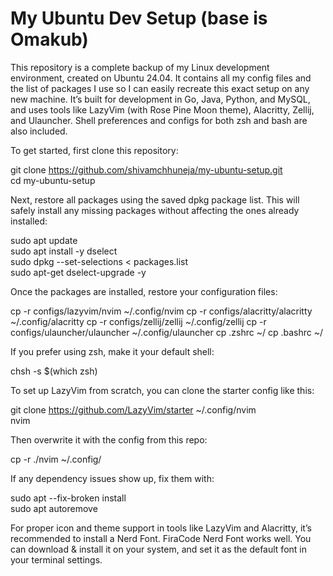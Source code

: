 # My Ubuntu Dev Setup (base is Omakub)

This repository is a complete backup of my Linux development environment, created on Ubuntu 24.04. It contains all my config files and the list of packages I use so I can easily recreate this exact setup on any new machine. It’s built for development in Go, Java, Python, and MySQL, and uses tools like LazyVim (with Rose Pine Moon theme), Alacritty, Zellij, and Ulauncher. Shell preferences and configs for both zsh and bash are also included.

To get started, first clone this repository:

git clone https://github.com/shivamchhuneja/my-ubuntu-setup.git  
cd my-ubuntu-setup

Next, restore all packages using the saved dpkg package list. This will safely install any missing packages without affecting the ones already installed:

sudo apt update  
sudo apt install -y dselect  
sudo dpkg --set-selections < packages.list  
sudo apt-get dselect-upgrade -y

Once the packages are installed, restore your configuration files:

cp -r configs/lazyvim/nvim ~/.config/nvim
cp -r configs/alacritty/alacritty ~/.config/alacritty
cp -r configs/zellij/zellij ~/.config/zellij
cp -r configs/ulauncher/ulauncher ~/.config/ulauncher
cp .zshrc ~/
cp .bashrc ~/

If you prefer using zsh, make it your default shell:

chsh -s $(which zsh)

To set up LazyVim from scratch, you can clone the starter config like this:

git clone https://github.com/LazyVim/starter ~/.config/nvim  
nvim

Then overwrite it with the config from this repo:

cp -r ./nvim ~/.config/

If any dependency issues show up, fix them with:

sudo apt --fix-broken install  
sudo apt autoremove

For proper icon and theme support in tools like LazyVim and Alacritty, it’s recommended to install a Nerd Font. FiraCode Nerd Font works well. You can download & install it on your system, and set it as the default font in your terminal settings.
